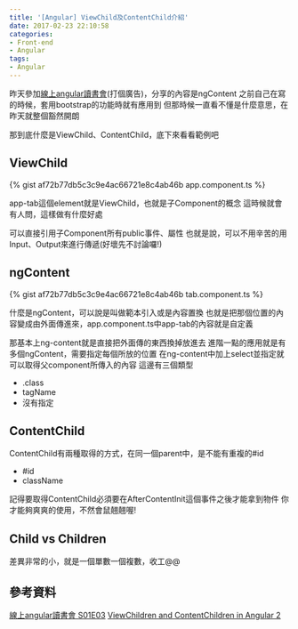 ```yaml
---
title: '[Angular] ViewChild及ContentChild介紹'
date: 2017-02-23 22:10:58
categories:
- Front-end
- Angular
tags:
- Angular
---
```


昨天參加[線上angular讀書會](https://www.facebook.com/groups/1345890212093830/)(打個廣告)，分享的內容是ngContent
之前自己在寫的時候，套用bootstrap的功能時就有應用到
但那時候一直看不懂是什麼意思，在昨天就整個豁然開朗

<!--more-->

那到底什麼是ViewChild、ContentChild，底下來看看範例吧

## ViewChild
{% gist af72b77db5c3c9e4ac66721e8c4ab46b app.component.ts %}

app-tab這個element就是ViewChild，也就是子Component的概念
這時候就會有人問，這樣做有什麼好處

可以直接引用子Component所有public事件、屬性
也就是說，可以不用辛苦的用Input、Output來進行傳遞(好壞先不討論囉!)

## ngContent
{% gist af72b77db5c3c9e4ac66721e8c4ab46b tab.component.ts %}

什麼是ngContent，可以說是叫做範本引入或是內容置換
也就是把那個位置的內容變成由外面傳進來，app.component.ts中app-tab的內容就是自定義

那基本上ng-content就是直接把外面傳的東西換掉放進去
進階一點的應用就是有多個ngContent，需要指定每個所放的位置
在ng-content中加上select並指定就可以取得父component所傳入的內容
這邊有三個類型
* .class
* tagName
* 沒有指定

## ContentChild
ContentChild有兩種取得的方式，在同一個parent中，是不能有重複的#id
* #id
* className

記得要取得ContentChild必須要在AfterContentInit這個事件之後才能拿到物件
你才能夠爽爽的使用，不然會鼠翹翹喔!

## Child vs Children
差異非常的小，就是一個單數一個複數，收工@@

## 參考資料
[線上angular讀書會 S01E03](https://youtu.be/TMvOew5h85Q)
[ViewChildren and ContentChildren in Angular 2](http://blog.mgechev.com/2016/01/23/angular2-viewchildren-contentchildren-difference-viewproviders/)